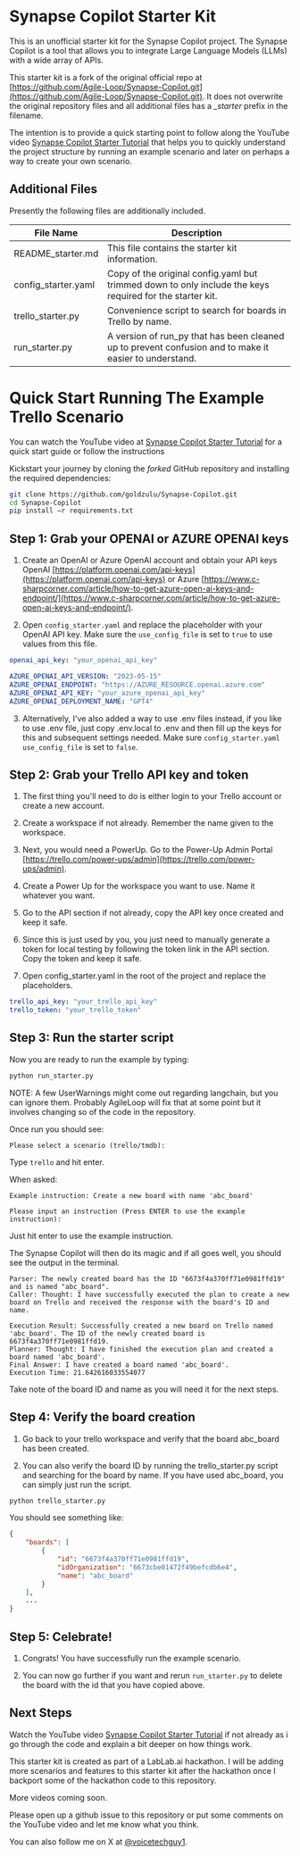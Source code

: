 # **Synapse Copilot Starter Kit**

This is an unofficial starter kit for the Synapse Copilot project. The Synapse Copilot is a tool that allows you to integrate Large Language Models (LLMs) with a wide array of APIs. 

This starter kit is a fork of the original official repo at [https://github.com/Agile-Loop/Synapse-Copilot.git](https://github.com/Agile-Loop/Synapse-Copilot.git). It does not overwrite the original repository files and all additional files has a *_starter* prefix in the filename.

The intention is to provide a quick starting point to follow along the YouTube video [Synapse Copilot Starter Tutorial](https://youtu.be/_ilJAjcGjvM) that helps you to quickly understand the project structure by running an example scenario and later on perhaps a way to create your own scenario.

## **Additional Files**
Presently the following files are additionally included.


| File Name           | Description                                                                                                  |
|---------------------|--------------------------------------------------------------------------------------------------------------|
| README_starter.md   | This file contains the starter kit information.                                                               |
| config_starter.yaml | Copy of the original config.yaml but trimmed down to only include the keys required for the starter kit.    |
| trello_starter.py   | Convenience script to search for boards in Trello by name.                                                    |
| run_starter.py      | A version of run_py that has been cleaned up to prevent confusion and to make it easier to understand.      |

# **Quick Start Running The Example Trello Scenario**

You can watch the YouTube video at [Synapse Copilot Starter Tutorial](https://www.youtube.com/watch?v=3Q6J9Q1Q9ZQ) for a quick start guide or follow the instructions

Kickstart your journey by cloning the *forked* GitHub repository and installing the required dependencies:

```bash
git clone https://github.com/goldzulu/Synapse-Copilot.git
cd Synapse-Copilot
pip install –r requirements.txt
```

## **Step 1: Grab your OPENAI or AZURE OPENAI keys**

1. Create an OpenAI or Azure OpenAI account and obtain your API keys OpenAI [https://platform.openai.com/api-keys](https://platform.openai.com/api-keys) or 
Azure [https://www.c-sharpcorner.com/article/how-to-get-azure-open-ai-keys-and-endpoint/](https://www.c-sharpcorner.com/article/how-to-get-azure-open-ai-keys-and-endpoint/).

2. Open ```config_starter.yaml``` and replace the placeholder with your OpenAI API key. Make sure the ```use_config_file``` is set to ```true``` to use values
from this file. 

```yaml
openai_api_key: "your_openai_api_key"
```

```yaml
AZURE_OPENAI_API_VERSION: "2023-05-15"
AZURE_OPENAI_ENDPOINT: "https://AZURE_RESOURCE.openai.azure.com"
AZURE_OPENAI_API_KEY: "your_azure_openai_api_key"
AZURE_OPENAI_DEPLOYMENT_NAME: "GPT4"
```

3. Alternatively, I've also added a way to use .env files instead, if you like to use .env file, just copy .env.local to .env and then fill up the keys for this
and subsequent settings needed. Make sure ```config_starter.yaml``` ```use_config_file``` is set to ```false```.

## **Step 2: Grab your Trello API key and token**

1. The first thing you'll need to do is either login to your Trello 
account or create a new account.

2. Create a workspace if not already. Remember the name given to the workspace.

3. Next, you would need a PowerUp. Go to the Power-Up Admin Portal [https://trello.com/power-ups/admin](https://trello.com/power-ups/admin).

4. Create a Power Up for the workspace you want to use. Name it whatever you want.

5. Go to the API section if not already, copy the API key once created and keep it safe.

6. Since this is just used by you, you just need to manually generate a token for local testing by following the token link in the API section. Copy the token and keep it safe.

7. Open config_starter.yaml in the root of the project and replace the placeholders.

```yaml
trello_api_key: "your_trello_api_key"
trello_token: "your_trello_token"
```

## **Step 3: Run the starter script**

Now you are ready to run the example by typing:

```bash
python run_starter.py
```

NOTE: A few UserWarnings might come out regarding langchain, but you can ignore them. Probably AgileLoop will fix that at some point but it involves changing so of the code in the repository.

Once run you should see:

```
Please select a scenario (trello/tmdb):
```

Type ```trello``` and hit enter.

When asked:

```
Example instruction: Create a new board with name 'abc_board'

Please input an instruction (Press ENTER to use the example instruction):
```

Just hit enter to use the example instruction.

The Synapse Copilot will then do its magic and if all goes well, you should see the output in the terminal.

```
Parser: The newly created board has the ID "6673f4a370ff71e0981ffd19" and is named "abc_board".
Caller: Thought: I have successfully executed the plan to create a new board on Trello and received the response with the board's ID and name.

Execution Result: Successfully created a new board on Trello named 'abc_board'. The ID of the newly created board is 6673f4a370ff71e0981ffd19.
Planner: Thought: I have finished the execution plan and created a board named 'abc_board'.
Final Answer: I have created a board named 'abc_board'.
Execution Time: 21.642616033554077
```

Take note of the board ID and name as you will need it for the next steps.

## **Step 4: Verify the board creation**

1. Go back to your trello workspace and verify that the board abc_board has been created.

2. You can also verify the board ID by running the trello_starter.py script and searching for the board by name. If you have used abc_board, you can simply just run the script.

```bash
python trello_starter.py
```

You should see something like:

```json
{
    "boards": [
        {
            "id": "6673f4a370ff71e0981ffd19",
            "idOrganization": "6673cbe01472f49befcdb6e4",
            "name": "abc_board"
        }
    ],
    ...
}
```

## **Step 5: Celebrate!**

1. Congrats! You have successfully run the example scenario.

2. You can now go further if you want and rerun ```run_starter.py``` to delete the board with the id that you have copied above.

## Next Steps
Watch the YouTube video [Synapse Copilot Starter Tutorial](https://youtu.be/_ilJAjcGjvM) if not already as i go through the code and explain a bit deeper on how things work.

This starter kit is created as part of a LabLab.ai hackathon. I will be adding more scenarios and features to this starter kit after the hackathon once I backport some of the hackathon code to this repository.

More videos coming soon.

Please open up a github issue to this repository or put some comments on the YouTube video and let me know what you think.

You can also follow me on X at [@voicetechguy1](https://x.com/voicetechguy1).
